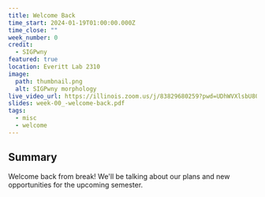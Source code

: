 ```yaml
---
title: Welcome Back
time_start: 2024-01-19T01:00:00.000Z
time_close: ""
week_number: 0
credit:
  - SIGPwny
featured: true
location: Everitt Lab 2310
image:
  path: thumbnail.png
  alt: SIGPwny morphology
live_video_url: https://illinois.zoom.us/j/83829680259?pwd=UDhWVXlsbU80S3BOZ0FtaVJpUHpyQT09
slides: week-00_-welcome-back.pdf
tags:
  - misc
  - welcome
---
```

## Summary
Welcome back from break! We'll be talking about our plans and new opportunities for the upcoming semester.
